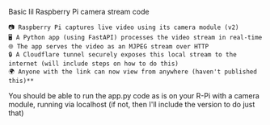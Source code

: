 Basic lil Raspberry Pi camera stream code

    📷 Raspberry Pi captures live video using its camera module (v2)
    🖥️ A Python app (using FastAPI) processes the video stream in real-time
    🌐 The app serves the video as an MJPEG stream over HTTP
    🔒 A Cloudflare tunnel securely exposes this local stream to the internet (will include steps on how to do this)
    🌍 Anyone with the link can now view from anywhere (haven't published this)**

You should be able to run the app.py code as is on your R-Pi with a camera module, running via localhost (if not, then I'll include the version to do just that)
